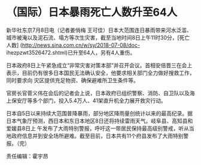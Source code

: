# （国际）日本暴雨死亡人数升至64人

新华社东京7月8日电（记者姜俏梅 王可佳）日本大范围连日暴雨带来河水泛滥、城市被淹以及泥石流、塌方等次生灾害，截至当地时间8日上午11时30分，[死亡人数]
(http://news.sina.com.cn/w/sy/2018-07-08/doc-
ihezpzwt3526472.shtml)已升至64人，另有4人重伤。

日本政府8日上午紧急成立“非常灾害对策本部”并召开会议。首相安倍晋三在会上表示，目前仍有很多日本国民无法确认安全，他要求相关部门全力做好搜救工作，同时要求向
灾区提供充足物资、确保避难所卫生条件等。

官房长官菅义伟在会后的记者会上说，日本政府已组织警察、消防、自卫队以及海上保安厅等多个部门，投入5.4万人、41架直升机全力展开救灾行动。

日本自5日以来持续大范围普降暴雨，部分地区降雨量创统计以来的最高纪录。据日本气象厅预测，西日本和东日本地区8日还将持续雷雨天气。岐阜县、高知县和爱媛县8日上
午发布了大雨特别警报，呼吁这一带居民保持最高级别警戒，听从当地政府信息并到安全场所避难。截至目前，日本共有11个府县发布了大雨特别警报。（完）

责任编辑：霍宇昂


